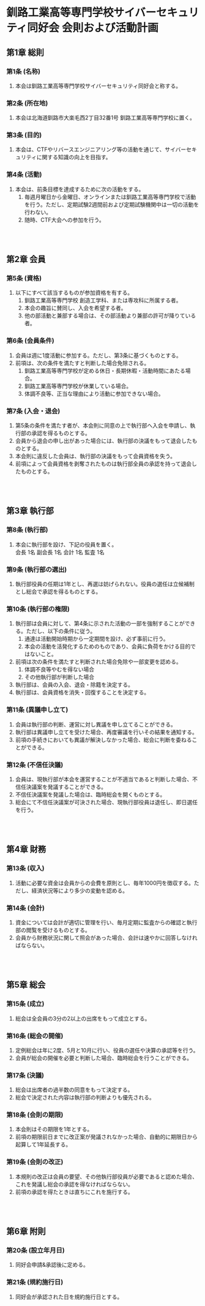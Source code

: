 # 釧路工業高等専門学校サイバーセキュリティ同好会 会則および活動計画
## 第1章 総則
### 第1条 (名称)
1. 本会は釧路工業高等専門学校サイバーセキュリティ同好会と称する。  
### 第2条 (所在地)
1. 本会は北海道釧路市大楽毛西2丁目32番1号 釧路工業高等専門学校に置く。
### 第3条 (目的)
1. 本会は、CTFやリバースエンジニアリング等の活動を通じて、サイバーセキュリティに関する知識の向上を目指す。

### 第4条 (活動)
1. 本会は、前条目標を達成するために次の活動をする。  
    1. 毎週月曜日から金曜日、オンラインまたは釧路工業高等専門学校で活動を行う。ただし、定期試験2週間前および定期試験機関中は一切の活動を行わない。
    2. 随時、CTF大会への参加を行う。
<br>
<br>

## **第2章 会員**
### 第5条 (資格)
1. 以下にすべて該当するものが参加資格を有する。
    1. 釧路工業高等専門学校 創造工学科、または専攻科に所属する者。
    2. 本会の趣旨に賛同し、入会を希望する者。
    4. 他の部活動と兼部する場合は、その部活動より兼部の許可が降りている者。

### 第6条 (会員条件)
1. 会員は週に1度活動に参加する。ただし、第3条に基づくものとする。
2. 前項は、次の条件を満たすと判断した場合免除される。
    1. 釧路工業高等専門学校が定める休日・長期休暇・活動時間にあたる場合。
    2. 釧路工業高等専門学校が休業している場合。
    3. 体調不良等、正当な理由により活動に参加できない場合。

### 第7条 (入会・退会)
1. 第5条の条件を満たす者が、本会則に同意の上で執行部へ入会を申請し、執行部の承認を得るものとする。  
2. 会員から退会の申し出があった場合には、執行部の決議をもって退会したものとする。
3. 本会則に違反した会員は、執行部の決議をもって会員資格を失う。
4. 前項によって会員資格を剥奪されたものは執行部全員の承認を持って退会したものとする。
<br>
<br>

## 第3章 執行部
### 第8条 (執行部)
1. 本会に執行部を設け、下記の役員を置く。  
    会長 1名
    副会長 1名
    会計 1名
    監査 1名

### 第9条 (執行部の選出)
1. 執行部役員の任期は1年とし、再選は妨げられない。役員の選任は立候補制とし総会で承認を得るものとする。

### 第10条 (執行部の権限)
1. 執行部は会員に対して、第4条に示された活動の一部を強制することができる。ただし、以下の条件に従う。
    1. 通達は活動開始時期から一定期間を設け、必ず事前に行う。
    2. 本会の活動を活発化するためのものであり、会員に負荷をかける目的ではないこと。
2. 前項は次の条件を満たすと判断された場合免除や一部変更を認める。
    1. 体調不良等やむを得ない場合
    2. その他執行部が判断した場合
3. 執行部は、会員の入会、退会・除籍を決定する。
4. 執行部は、会員資格を消失・回復することを決定する。

### 第11条 (異議申し立て)
1. 会員は執行部の判断、運営に対し異議を申し立てることができる。
2. 執行部は異議申し立てを受けた場合、再度審議を行いその結果を通知する。
3. 前項の手続きにおいても異議が解決しなかった場合、総会に判断を委ねることができる。

### 第12条 (不信任決議)
1. 会員は、現執行部が本会を運営することが不適当であると判断した場合、不信任決議案を発議することができる。
2. 不信任決議案を発議した場合は、臨時総会を開くものとする。
3. 総会にて不信任決議案が可決された場合、現執行部役員は退任し、即日選任を行う。
<br>
<br>

## 第4章 財務


### 第13条 (収入)
1. 活動に必要な資金は会員からの会費を原則とし、毎年1000円を徴収する。ただし、経済状況等により多少の変動を認める。

### 第14条 (会計)
1. 資金については会計が適切に管理を行い、毎月定期に監査からの確認と執行部の閲覧を受けるものとする。
2. 会員から財務状況に関して照会があった場合、会計は速やかに回答しなければならない。
<br>
<br>

## 第5章 総会


### 第15条 (成立)
1. 総会は全会員の3分の2以上の出席をもって成立とする。

### 第16条 (総会の開催)
1. 定例総会は年に2度、5月と10月に行い、役員の選任や決算の承認等を行う。
2. 会員が総会の開催を必要と判断した場合、臨時総会を行うことができる。

### 第17条 (決議)
1. 総会は出席者の過半数の同意をもって決定する。
2. 総会で決定された内容は執行部の判断よりも優先される。

### 第18条 (会則の期限)
1. 本会則はその期限を1年とする。
2. 前項の期限前日までに改正案が発議されなかった場合、自動的に期限日から起算して1年延長する。

### 第19条 (会則の改正)
1. 本規則の改正は会員の要望、その他執行部役員が必要であると認めた場合、これを発議し総会の承認を得なければならない。
2. 前項の承認を得たときは直ちにこれを施行する。

<br>
<br>

## 第6章 附則


### 第20条 (設立年月日)
1. 同好会申請&承認後に定める。

### 第21条 (規約施行日)
1. 同好会が承認された日を規約施行日とする。
